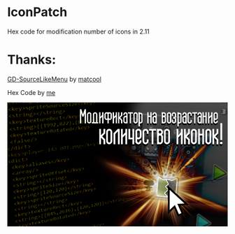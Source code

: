 # IconPatch 
Hex code for modification number of icons in 2.11
# Thanks: 
[GD-SourceLikeMenu](https://github.com/matcool/GD-SourceLikeMenu?ysclid=lmuv55izmd263750843) by [matcool](https://github.com/matcool)

Hex Code by [me](https://www.youtube.com/@gmdguschin)

![](3.png)
